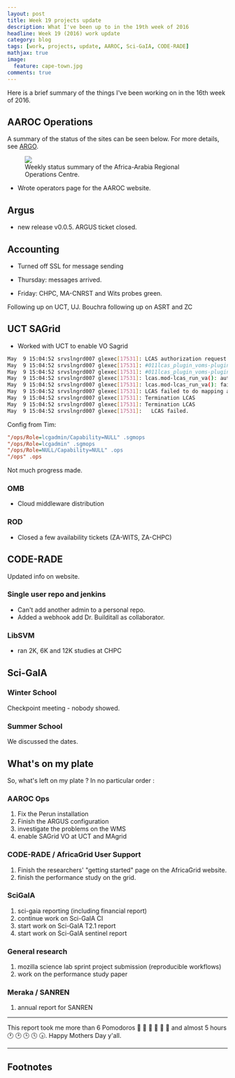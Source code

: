 ```yaml
---
layout: post
title: Week 19 projects update
description: What I've been up to in the 19th week of 2016
headline: Week 19 (2016) work update
category: blog
tags: [work, projects, update, AAROC, Sci-GaIA, CODE-RADE]
mathjax: true
image:
  feature: cape-town.jpg
comments: true
---
```


Here is a brief summary of the things I've been working on in the 16th week
of 2016.

## AAROC Operations

A summary of the status of the sites can be seen below. For more details, see
[ARGO](http://argo.egi.eu/lavoisier/status_report-site?ngi=AfricaArabia&start_date=2016-05-09T00:00:00Z&end_date=2016-05-15T23:59:59Z&report=Critical&accept=html).

<figure id="argo">
<img src="{{ site_url }}/images/argo-w18-2016.png">
<figcaption>
Weekly status summary of the Africa-Arabia Regional Operations Centre.
</figcaption>
</figure>

- Wrote operators page for the AAROC website.

## Argus

- new release v0.0.5. ARGUS ticket closed.

## Accounting

- Turned off SSL for message sending

- Thursday: messages arrived.
- Friday: CHPC, MA-CNRST and Wits probes green.

Following up on UCT, UJ. Bouchra following up on ASRT and ZC

## UCT SAGrid

- Worked with UCT to enable VO Sagrid

```bash
May  9 15:04:52 srvslngrd007 glexec[17531]: LCAS authorization request
May  9 15:04:52 srvslngrd007 glexec[17531]: #011lcas_plugin_voms-plugin_confirm_authorization_from_x509(): Did not find a matching VO entry in the authorization file
May  9 15:04:52 srvslngrd007 glexec[17531]: #011lcas_plugin_voms-plugin_confirm_authorization_from_x509(): voms plugin failed
May  9 15:04:52 srvslngrd007 glexec[17531]: lcas.mod-lcas_run_va(): authorization failed for plugin /usr/lib64/lcas/lcas_voms.mod
May  9 15:04:52 srvslngrd007 glexec[17531]: lcas.mod-lcas_run_va(): failed
May  9 15:04:52 srvslngrd007 glexec[17531]: LCAS failed to do mapping and return account information
May  9 15:04:52 srvslngrd007 glexec[17531]: Termination LCAS
May  9 15:04:52 srvslngrd007 glexec[17531]: Termination LCAS
May  9 15:04:52 srvslngrd007 glexec[17531]:   LCAS failed.
```

Config from Tim:

```ini
"/ops/Role=lcgadmin/Capability=NULL" .sgmops
"/ops/Role=lcgadmin" .sgmops
"/ops/Role=NULL/Capability=NULL" .ops
"/ops" .ops
```

Not much progress made.

### OMB

- Cloud middleware distribution

### ROD

- Closed a few availability tickets (ZA-WITS, ZA-CHPC)

## CODE-RADE

Updated info on website.

### Single user repo and jenkins

- Can't add another admin to a personal repo.
- Added a webhook add Dr. Builditall as collaborator.

### LibSVM

- ran 2K, 6K and 12K studies at CHPC

## Sci-GaIA

### Winter School

Checkpoint meeting - nobody showed.

### Summer School

We discussed the dates.

## What's on my plate

So, what's left on my plate ? In no particular order :

### AAROC Ops

1. Fix the Perun installation
1. Finish the ARGUS configuration
1. investigate the problems on the WMS
1. enable SAGrid VO at UCT and MAgrid

### CODE-RADE / AfricaGrid User Support

1. Finish the researchers' "getting started" page on the AfricaGrid website.
1. finish the performance study on the grid.

### SciGaIA

1. sci-gaia reporting (including financial report)
1. continue work on Sci-GaIA CI
1. start work on Sci-GaIA T2.1 report
1. start work on Sci-GaIA sentinel report

### General research

1. mozilla science lab sprint project submission (reproducible workflows)
1. work on the performance study paper

### Meraka / SANREN

1. annual report for SANREN

---

This report took me more than 6 Pomodoros :tomato: :tomato: :tomato: :tomato:
:tomato: :tomato: and almost 5 hours :clock1: :clock2: :clock3: :clock4:
:clock430:. Happy Mothers Day y'all.

---

## Footnotes

[^buserror]: This is the kind of bus error where the only person who knows how to do something "falls under a bus" and all knowledge of how to do that thing is suddenly lost.

[^incidentally]: Incidentally, [this StackOverflow answer](http://stackoverflow.com/a/33708270/2707870) helped me figure out how to do cross-references with Github Pages, by revealing a little trick: Gtihub Pages automatically adds a lower-cased, special-character-cleaned `id=` to each header, which you can link to.

[^nosurprise]: No big surprise here - the majority of sequencing applications like this tend  to be huge consumers of RAM.

[^actuallylotsofothers]: Actually, the student worked hard to implement the study on several other platforms too, including campus grids, p2p platforms, etc.

[^actuallyaservice]: Actually, there's a **service** form that - the [gLibrary metadata service](https://glibrary.ct.infn.it/glibrary_new/index.php)

[^quickandeasy]: As a side note, it's very easy to use this service - after the quick creation of the metadata collection, and a bit of fiddling with the REST API we soon had the registration of metadata automated from within the scripts. There's ample scope for experimentation here...

[^dontsueme]: [Don't sue me, Apple](http://www.trademarkia.com/theres-an-app-for-that-77980556.html)

[^ughcaps]: We'll ignore the fact that it's in all caps (ugh)

[^sagridlfc]: The LFC in SAGrid is hosted at UCT, but they have not maintained it, so we are using `lfc.magrid.ma`

[^linesinjson]: The number of entries was about 760 at last count...
[^prettyjson]: Incidentally, I learned quite a bit about dealing with JSON on the command line. For instance [B Bycroft](http://stackoverflow.com/users/233648/b-bycroft) [taught me](http://stackoverflow.com/a/1920585/2707870) taught me this one`python -m json.tool data.json > prettydata.json`.

[^cparam]: This parameter describes the complexity of the decision rule and the frequency of error - see e.g. [www.svms.org/parameters/](http://www.svms.org/parameters/)
